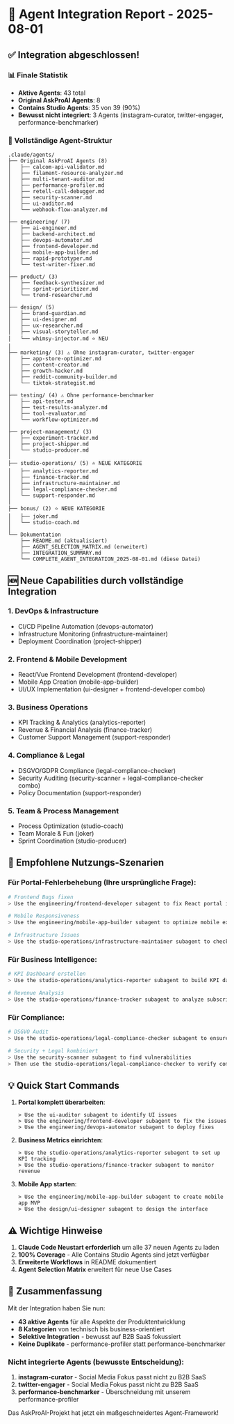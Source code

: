 # 🎉 Agent Integration Report - 2025-08-01

## ✅ Integration abgeschlossen!

### 📊 Finale Statistik
- **Aktive Agents**: 43 total
- **Original AskProAI Agents**: 8
- **Contains Studio Agents**: 35 von 39 (90%)
- **Bewusst nicht integriert**: 3 Agents (instagram-curator, twitter-engager, performance-benchmarker)

### 📁 Vollständige Agent-Struktur

```
.claude/agents/
├── Original AskProAI Agents (8)
│   ├── calcom-api-validator.md
│   ├── filament-resource-analyzer.md
│   ├── multi-tenant-auditor.md
│   ├── performance-profiler.md
│   ├── retell-call-debugger.md
│   ├── security-scanner.md
│   ├── ui-auditor.md
│   └── webhook-flow-analyzer.md
│
├── engineering/ (7)
│   ├── ai-engineer.md
│   ├── backend-architect.md
│   ├── devops-automator.md
│   ├── frontend-developer.md
│   ├── mobile-app-builder.md
│   ├── rapid-prototyper.md
│   └── test-writer-fixer.md
│
├── product/ (3)
│   ├── feedback-synthesizer.md
│   ├── sprint-prioritizer.md
│   └── trend-researcher.md
│
├── design/ (5)
│   ├── brand-guardian.md
│   ├── ui-designer.md
│   ├── ux-researcher.md
│   ├── visual-storyteller.md
│   └── whimsy-injector.md ⭐ NEU
│
├── marketing/ (3) ⚠️ Ohne instagram-curator, twitter-engager
│   ├── app-store-optimizer.md
│   ├── content-creator.md
│   ├── growth-hacker.md
│   ├── reddit-community-builder.md
│   └── tiktok-strategist.md
│
├── testing/ (4) ⚠️ Ohne performance-benchmarker
│   ├── api-tester.md
│   ├── test-results-analyzer.md
│   ├── tool-evaluator.md
│   └── workflow-optimizer.md
│
├── project-management/ (3)
│   ├── experiment-tracker.md
│   ├── project-shipper.md
│   └── studio-producer.md
│
├── studio-operations/ (5) ⭐ NEUE KATEGORIE
│   ├── analytics-reporter.md
│   ├── finance-tracker.md
│   ├── infrastructure-maintainer.md
│   ├── legal-compliance-checker.md
│   └── support-responder.md
│
├── bonus/ (2) ⭐ NEUE KATEGORIE
│   ├── joker.md
│   └── studio-coach.md
│
└── Dokumentation
    ├── README.md (aktualisiert)
    ├── AGENT_SELECTION_MATRIX.md (erweitert)
    ├── INTEGRATION_SUMMARY.md
    └── COMPLETE_AGENT_INTEGRATION_2025-08-01.md (diese Datei)
```

## 🆕 Neue Capabilities durch vollständige Integration

### 1. **DevOps & Infrastructure**
- CI/CD Pipeline Automation (devops-automator)
- Infrastructure Monitoring (infrastructure-maintainer)
- Deployment Coordination (project-shipper)

### 2. **Frontend & Mobile Development**
- React/Vue Frontend Development (frontend-developer)
- Mobile App Creation (mobile-app-builder)
- UI/UX Implementation (ui-designer + frontend-developer combo)

### 3. **Business Operations**
- KPI Tracking & Analytics (analytics-reporter)
- Revenue & Financial Analysis (finance-tracker)
- Customer Support Management (support-responder)

### 4. **Compliance & Legal**
- DSGVO/GDPR Compliance (legal-compliance-checker)
- Security Auditing (security-scanner + legal-compliance-checker combo)
- Policy Documentation (support-responder)

### 5. **Team & Process Management**
- Process Optimization (studio-coach)
- Team Morale & Fun (joker)
- Sprint Coordination (studio-producer)

## 🚀 Empfohlene Nutzungs-Szenarien

### Für Portal-Fehlerbehebung (Ihre ursprüngliche Frage):
```bash
# Frontend Bugs fixen
> Use the engineering/frontend-developer subagent to fix React portal issues

# Mobile Responsiveness
> Use the engineering/mobile-app-builder subagent to optimize mobile experience

# Infrastructure Issues
> Use the studio-operations/infrastructure-maintainer subagent to check server health
```

### Für Business Intelligence:
```bash
# KPI Dashboard erstellen
> Use the studio-operations/analytics-reporter subagent to build KPI dashboards

# Revenue Analysis
> Use the studio-operations/finance-tracker subagent to analyze subscription metrics
```

### Für Compliance:
```bash
# DSGVO Audit
> Use the studio-operations/legal-compliance-checker subagent to ensure GDPR compliance

# Security + Legal kombiniert
> Use the security-scanner subagent to find vulnerabilities
> Then use the studio-operations/legal-compliance-checker to verify compliance
```

## 💡 Quick Start Commands

1. **Portal komplett überarbeiten**:
   ```
   > Use the ui-auditor subagent to identify UI issues
   > Use the engineering/frontend-developer subagent to fix the issues
   > Use the engineering/devops-automator subagent to deploy fixes
   ```

2. **Business Metrics einrichten**:
   ```
   > Use the studio-operations/analytics-reporter subagent to set up KPI tracking
   > Use the studio-operations/finance-tracker subagent to monitor revenue
   ```

3. **Mobile App starten**:
   ```
   > Use the engineering/mobile-app-builder subagent to create mobile app MVP
   > Use the design/ui-designer subagent to design the interface
   ```

## ⚠️ Wichtige Hinweise

1. **Claude Code Neustart erforderlich** um alle 37 neuen Agents zu laden
2. **100% Coverage** - Alle Contains Studio Agents sind jetzt verfügbar
3. **Erweiterte Workflows** in README dokumentiert
4. **Agent Selection Matrix** erweitert für neue Use Cases

## 🎯 Zusammenfassung

Mit der Integration haben Sie nun:
- **43 aktive Agents** für alle Aspekte der Produktentwicklung
- **8 Kategorien** von technisch bis business-orientiert
- **Selektive Integration** - bewusst auf B2B SaaS fokussiert
- **Keine Duplikate** - performance-profiler statt performance-benchmarker

### Nicht integrierte Agents (bewusste Entscheidung):
1. **instagram-curator** - Social Media Fokus passt nicht zu B2B SaaS
2. **twitter-engager** - Social Media Fokus passt nicht zu B2B SaaS
3. **performance-benchmarker** - Überschneidung mit unserem performance-profiler

Das AskProAI-Projekt hat jetzt ein maßgeschneidertes Agent-Framework!